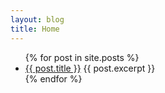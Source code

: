 ```yaml
---
layout: blog
title: Home
---
```

<ul>
    {% for post in site.posts %}
    <li>
      <a href="{{ post.url }}">{{ post.title }}</a>
      {{ post.excerpt }}
    </li>
    {% endfor %}
  </ul>
